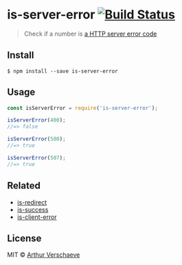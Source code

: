 # is-server-error [![Build Status](https://travis-ci.org/arthurvr/is-server-error.svg?branch=master)](https://travis-ci.org/arthurvr/is-server-error)

> Check if a number is [a HTTP server error code](http://en.wikipedia.org/wiki/List_of_HTTP_status_codes#5xx_Server_Error)


## Install

```
$ npm install --save is-server-error
```


## Usage

```js
const isServerError = require('is-server-error');

isServerError(400);
//=> false

isServerError(500);
//=> true

isServerError(507);
//=> true
```

## Related

* [is-redirect](https://github.com/sindresorhus/is-redirect)
* [is-success](https://github.com/arthurvr/is-success)
* [is-client-error](https://github.com/arthurvr/is-client-error)


## License

MIT © [Arthur Verschaeve](http://arthurverschaeve.be)
